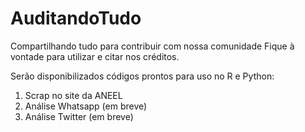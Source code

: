 # AuditandoTudo

Compartilhando tudo para contribuir com nossa comunidade
Fique à vontade para utilizar e citar nos créditos.

Serão disponibilizados códigos prontos para uso no R e Python:

1. Scrap no site da ANEEL 
2. Análise Whatsapp (em breve)
3. Análise Twitter (em breve)
